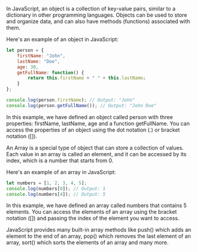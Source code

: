 In JavaScript, an object is a collection of key-value pairs, similar to a dictionary in other programming languages. Objects can be used to store and organize data, and can also have methods (functions) associated with them.

Here's an example of an object in JavaScript:

```js
let person = {
    firstName: "John",
    lastName: "Doe",
    age: 30,
    getFullName: function() {
        return this.firstName + " " + this.lastName;
    }
};

console.log(person.firstName); // Output: "John"
console.log(person.getFullName()); // Output: "John Doe"
```

In this example, we have defined an object called person with three properties: firstName, lastName, age and a function getFullName. You can access the properties of an object using the dot notation (.) or bracket notation ([]).

An Array is a special type of object that can store a collection of values. Each value in an array is called an element, and it can be accessed by its index, which is a number that starts from 0.

Here's an example of an array in JavaScript:

```js
let numbers = [1, 2, 3, 4, 5];
console.log(numbers[0]); // Output: 1
console.log(numbers[4]); // Output: 5
```

In this example, we have defined an array called numbers that contains 5 elements. You can access the elements of an array using the bracket notation ([]) and passing the index of the element you want to access.

JavaScript provides many built-in array methods like push() which adds an element to the end of an array, pop() which removes the last element of an array, sort() which sorts the elements of an array and many more.

